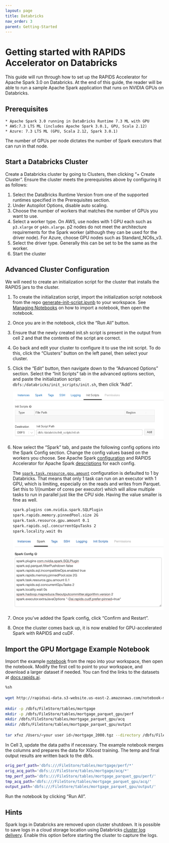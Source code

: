 ```yaml
---
layout: page
title: Databricks
nav_order: 3
parent: Getting-Started
---
```


# Getting started with RAPIDS Accelerator on Databricks
This guide will run through how to set up the RAPIDS Accelerator for Apache Spark 3.0 on Databricks.  At the end of this guide, the reader will be able to run a sample Apache Spark application that runs on NVIDIA GPUs on Databricks.

## Prerequisites
    * Apache Spark 3.0 running in DataBricks Runtime 7.3 ML with GPU
    * AWS:7.3 LTS ML (includes Apache Spark 3.0.1, GPU, Scala 2.12)
    * Azure: 7.3 LTS ML (GPU, Scala 2.12, Spark 3.0.1)

The number of GPUs per node dictates the number of Spark executors that can run in that node.

## Start a Databricks Cluster
Create a Databricks cluster by going to Clusters, then clicking “+ Create Cluster”. Ensure the cluster meets the prerequisites above by configuring it as follows:
1. Select the DataBricks Runtime Version from one of the supported runtimes specified in the Prerequisites section.
2. Under Autopilot Options, disable auto scaling.
3. Choose the number of workers that matches the number of GPUs you want to use.
4. Select a worker type.  On AWS, use nodes with 1 GPU each such as `p3.xlarge` or `g4dn.xlarge`.  p2 nodes do not meet the architecture requirements for the Spark worker (although they can be used for the driver node).  For Azure, choose GPU nodes such as Standard_NC6s_v3. 
5. Select the driver type. Generally this can be set to be the same as the worker.
6. Start the cluster

## Advanced Cluster Configuration

We will need to create an initialization script for the cluster that installs the RAPIDS jars to the cluster.

1. To create the initialization script, import the initialization script notebook from the repo [generate-init-script.ipynb](../demo/Databricks/generate-init-script.ipynb) to your workspace. See [Managing Notebooks](https://docs.databricks.com/notebooks/notebooks-manage.html#id2) on how to import a notebook, then open the notebook.
2. Once you are in the notebook, click the “Run All” button.
3. Ensure that the newly created init.sh script is present in the output from cell 2 and that the contents of the script are correct.
4. Go back and edit your cluster to configure it to use the init script.  To do this, click the “Clusters” button on the left panel, then select your cluster.
5. Click the “Edit” button, then navigate down to the “Advanced Options” section.  Select the “Init Scripts” tab in the advanced options section, and paste the initialization script: `dbfs:/databricks/init_scripts/init.sh`, then click “Add”. 

    ![Init Script](../img/initscript.png)

6. Now select the “Spark” tab, and paste the following config options into the Spark Config section.  Change the config values based on the workers you choose.  See Apache Spark [configuration](https://spark.apache.org/docs/latest/configuration.html) and RAPIDS Accelerator for Apache Spark [descriptions](../configs.md) for each config. 

    The [`spark.task.resource.gpu.amount`](https://spark.apache.org/docs/latest/configuration.html#scheduling) configuration is defaulted to 1 by Databricks. That means that only 1 task can run on an executor with 1 GPU, which is limiting, especially on the reads and writes from Parquet.  Set this to 1/(number of cores per executor) which will allow multiple tasks to run in parallel just like the CPU side.  Having the value smaller is fine as well. 

    ```bash
    spark.plugins com.nvidia.spark.SQLPlugin
    spark.rapids.memory.pinnedPool.size 2G
    spark.task.resource.gpu.amount 0.1
    spark.rapids.sql.concurrentGpuTasks 2
    spark.locality.wait 0s
    ```

    ![Spark Config](../img/sparkconfig.png)

7. Once you’ve added the Spark config, click “Confirm and Restart”.
8. Once the cluster comes back up, it is now enabled for GPU-accelerated Spark with RAPIDS and cuDF.

## Import the GPU Mortgage Example Notebook
Import the example [notebook](../demo/gpu-mortgage_accelerated.ipynb) from the repo into your workspace, then open the notebook.
Modify the first cell to point to your workspace, and download a larger dataset if needed. You can find the links to the datasets at [docs.rapids.ai](https://docs.rapids.ai/datasets/mortgage-data). 

```bash
%sh
 
wget http://rapidsai-data.s3-website.us-east-2.amazonaws.com/notebook-mortgage-data/mortgage_2000.tgz -P /Users/<your user id>/
 
mkdir -p /dbfs/FileStore/tables/mortgage
mkdir -p /dbfs/FileStore/tables/mortgage_parquet_gpu/perf
mkdir /dbfs/FileStore/tables/mortgage_parquet_gpu/acq
mkdir /dbfs/FileStore/tables/mortgage_parquet_gpu/output
 
tar xfvz /Users/<your user id>/mortgage_2000.tgz --directory /dbfs/FileStore/tables/mortgage
```

In Cell 3, update the data paths if necessary. The example notebook merges the columns and prepares the data for XGoost training. The temp and final output results are written back to the dbfs. 
```bash
orig_perf_path='dbfs:///FileStore/tables/mortgage/perf/*'
orig_acq_path='dbfs:///FileStore/tables/mortgage/acq/*'
tmp_perf_path='dbfs:///FileStore/tables/mortgage_parquet_gpu/perf/'
tmp_acq_path='dbfs:///FileStore/tables/mortgage_parquet_gpu/acq/'
output_path='dbfs:///FileStore/tables/mortgage_parquet_gpu/output/'
```
Run the notebook by clicking “Run All”. 

## Hints
Spark logs in Databricks are removed upon cluster shutdown.  It is possible to save logs in a cloud storage location using Databricks [cluster log delivery](https://docs.databricks.com/clusters/configure.html#cluster-log-delivery-1).  Enable this option before starting the cluster to capture the logs. 
